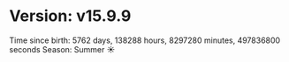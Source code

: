 # Version: v15.9.9
Time since birth: 5762 days, 138288 hours, 8297280 minutes, 497836800 seconds
Season: Summer ☀️
